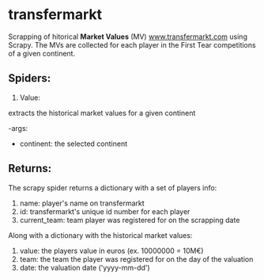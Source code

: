 # transfermarkt

Scrapping of hitorical **Market Values** (MV) www.transfermarkt.com using Scrapy.
The MVs are collected for each player in the First Tear competitions of a given continent.

## Spiders:
1. Value: 

extracts the historical market values for a given continent

-args:
- continent: the selected continent

## Returns:
The scrapy spider returns a dictionary with a set of players info:
1. name: player's name on transfermarkt
2. id: transfermarkt's unique id number for each player
3. current_team: team player was registered for on the scrapping date

Along with a dictionary with the historical market values:
1. value: the players value in euros (ex. 10000000 = 10M€)
2. team: the team the player was registered for on the day of the valuation
3. date: the valuation date ('yyyy-mm-dd')
